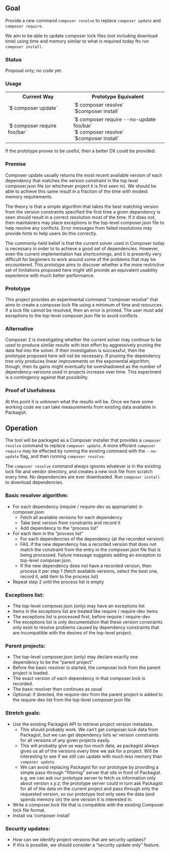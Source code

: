 ## Goal

Provide a new command `composer resolve` to replace `composer update` and `composer require`.

We aim to be able to update composer lock files (not including download time) using time and memory similar to what is required today fto run `composer install`.

### Status

Proposal only; no code yet.

### Usage

<table>
  <tr>
    <th>Current Way</th>
    <th>Prototype Equivalent</th>
  </tr>  
  <tr>
    <td>`$ composer update`</td>
    <td>`$ composer resolve`<br/>`$composer install`</td>
  </tr>
  <tr>
    <td>`$ composer require foo/bar`</td>
    <td>`$ composer require --no-update foo/bar`<br/>`$ composer resolve`<br/>`$composer install`</td>
  </tr>
</table>

If the prototype proves to be useful, then a better DX could be provided.

### Premise

Composer update usually returns the most recent available version of each dependency that matches the version constraint in the top level composer.json file (or whichever project it is first seen in). We should be able to achieve this same result in a fraction of the time with modest memory requirements.

The theory is that a simple algorithm that takes the best matching version from the version constraints specified the first time a given dependency is seen should result in a correct resolution most of the time. If it does not, then maintainers may place exceptions in the top-level composer.json file to help resolve any conflicts. Error messages from failed resolutions may provide hints to help users do this correctly.

The commonly-held belief is that the current solver used in Composer today is necessary in order to to achieve a good set of dependencies. However, even the current implementation has shortcomings, and it is presently very difficult for beginners to work around some of the problems that may be encountered. This prototype aims to discover whether a the more restrictive set of limitations proposed here might still provide an equivalent usability experience with much better performance.

### Prototype

This project provides an experimental command "composer resolve" that aims to create a composer.lock file using a minimum of time and resources. If a lock file cannot be resolved, then an error is printed. The user must add exceptions to the top-level composer.json file to avoid conflicts.

### Alternative

Composer 2 is investigating whether the current solver may continue to be used to produce similar results with less effort by aggressively pruning the data fed into the solver. If their investigation is successful, then the prototype proposed here will not be necessary. If pruning the dependency tree only produces linear improvements on the exponential algorithm, though, then its gains might eventually be overshadowed as the number of dependency-versions used in projects increase over time. This experiment is a contingency against that possibility.

### Proof of Usefulness

At this point it is unknown what the results will be. Once we have some working code we can take measurements from existing data available in Packagist.

## Operation

The tool will be packaged as a Composer installer that provides a `composer resolve` command to replace `composer update`. A more efficient `composer require` may be effected by running the existing command with the `--no-update` flag, and then running `composer resolve`.

The `composer resolve` command always ignores whatever is in the existing lock file and vendor directory, and creates a new lock file from scratch every time. No dependencies are ever downloaded. Run `composer install` to download dependencies.

### Basic resolver algorithm:

- For each dependency (require / require-dev as appropriate) in composer.json:
  - Fetch all available versions for each dependency
  - Take best version from constraints and record it
  - Add dependency to the “process list”
- For each item in the “process list”
  - For each dependencies of the dependency (at the recorded version):
  - FAIL if the new dependency has a recorded version that does not match the constraint from the entry in the composer.json file that is being processed. Failure message suggests adding an exception to top-level composer.json.
  - If the new dependency does not have a recorded version, then process it per step 1 (fetch available versions, select the best one, record it, add item to the process list)
- Repeat step 2 until the process list is empty

### Exceptions list:

- The top-level composer.json (only) may have an exceptions list
- Items in the exceptions list are treated like require / require-dev items
- The exceptions list is processed first, before require / require-dev
- The exceptions list is only documentation that these version constraints only exist to resolve problems caused by dependency constraints that are incompatible with the desires of the top-level project.

### Parent projects:

- The top-level composer.json (only) may declare exactly one dependency to be the “parent project”
- Before the basic resolver is started, the composer.lock from the parent project is loaded.
- The exact version of each dependency in that composer.lock is recorded.
- The basic resolver then continues as usual
- Optional: if directed, the require-dev from the parent project is added to the require-dev list from the top-level composer.json file

### Stretch goals:

- Use the existing Packagist API to retrieve project version metadata.
  - This should probably work. We can’t get composer.lock data from Packagist, but we can get dependency lists w/ version constraints for all versions of any given projects easily.
  - This will probably give us way too much data, as packagist always gives us all of the versions every time we ask for a project. Will be interesting to see if we still can update with much less memory than `composer update`
  - We can avoid replacing Packagist for our prototype by providing a simple pass-through "filtering" server that sits in front of Packagist. e.g. we can ask our prototype server to fetch us information only about version x.y.z; the prototype server could in turn ask Packagist for all of the data on the current project and pass through only the requested version, so our prototype tool only sees the data (and spends memory on) the one version it is interested in.
- Write a composer.lock file that is compatible with the existing Composer lock file format.
- Install via ‘composer install’

### Security updates:

- How can we identify project versions that are security updates?
- If this is possible, we should consider a “security update only” feature.
